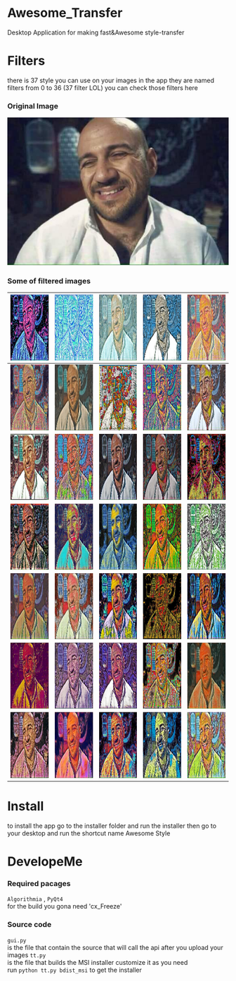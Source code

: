 # Awesome_Transfer
Desktop Application for making fast&Awesome style-transfer

# Filters
there is 37 style you can use on your images in the app they are named filters from 0 to 36 (37 filter LOL)
you can check those filters here<br>
### Original Image 
![alt text](https://github.com/aa-ahmed-aa/Awesome_Transfer/blob/master/images/original.jpg "Filter 0")
<br>
### Some of filtered images
<img src="https://github.com/aa-ahmed-aa/Awesome_Transfer/blob/master/images/0.jpg" width="150" height="150">  | <img src="https://github.com/aa-ahmed-aa/Awesome_Transfer/blob/master/images/1.jpg" width="150" height="150">  | <img src="https://github.com/aa-ahmed-aa/Awesome_Transfer/blob/master/images/2.jpg" width="150" height="150"> | <img src="https://github.com/aa-ahmed-aa/Awesome_Transfer/blob/master/images/3.jpg" width="150" height="150"> | <img src="https://github.com/aa-ahmed-aa/Awesome_Transfer/blob/master/images/4.jpg" width="150" height="150"> 
--- | --- | --- | --- | ---
<img src="https://github.com/aa-ahmed-aa/Awesome_Transfer/blob/master/images/5.jpg" width="150" height="150">  | <img src="https://github.com/aa-ahmed-aa/Awesome_Transfer/blob/master/images/6.jpg" width="150" height="150">  | <img src="https://github.com/aa-ahmed-aa/Awesome_Transfer/blob/master/images/7.jpg" width="150" height="150"> | <img src="https://github.com/aa-ahmed-aa/Awesome_Transfer/blob/master/images/8.jpg" width="150" height="150"> | <img src="https://github.com/aa-ahmed-aa/Awesome_Transfer/blob/master/images/9.jpg" width="150" height="150"> 
<img src="https://github.com/aa-ahmed-aa/Awesome_Transfer/blob/master/images/10.jpg" width="150" height="150">  | <img src="https://github.com/aa-ahmed-aa/Awesome_Transfer/blob/master/images/11.jpg" width="150" height="150">  | <img src="https://github.com/aa-ahmed-aa/Awesome_Transfer/blob/master/images/12.jpg" width="150" height="150"> | <img src="https://github.com/aa-ahmed-aa/Awesome_Transfer/blob/master/images/13.jpg" width="150" height="150"> | <img src="https://github.com/aa-ahmed-aa/Awesome_Transfer/blob/master/images/14.jpg" width="150" height="150">
<img src="https://github.com/aa-ahmed-aa/Awesome_Transfer/blob/master/images/15.jpg" width="150" height="150"> |  <img src="https://github.com/aa-ahmed-aa/Awesome_Transfer/blob/master/images/16.jpg" width="150" height="150"> | <img src="https://github.com/aa-ahmed-aa/Awesome_Transfer/blob/master/images/17.jpg" width="150" height="150">  | <img src="https://github.com/aa-ahmed-aa/Awesome_Transfer/blob/master/images/18.jpg" width="150" height="150"> | <img src="https://github.com/aa-ahmed-aa/Awesome_Transfer/blob/master/images/19.jpg" width="150" height="150">
<img src="https://github.com/aa-ahmed-aa/Awesome_Transfer/blob/master/images/20.jpg" width="150" height="150"> | <img src="https://github.com/aa-ahmed-aa/Awesome_Transfer/blob/master/images/21.jpg" width="150" height="150"> | <img src="https://github.com/aa-ahmed-aa/Awesome_Transfer/blob/master/images/22.jpg" width="150" height="150"> | <img src="https://github.com/aa-ahmed-aa/Awesome_Transfer/blob/master/images/23.jpg" width="150" height="150"> | <img src="https://github.com/aa-ahmed-aa/Awesome_Transfer/blob/master/images/24.jpg" width="150" height="150">
<img src="https://github.com/aa-ahmed-aa/Awesome_Transfer/blob/master/images/25.jpg" width="150" height="150"> | <img src="https://github.com/aa-ahmed-aa/Awesome_Transfer/blob/master/images/26.jpg" width="150" height="150"> | <img src="https://github.com/aa-ahmed-aa/Awesome_Transfer/blob/master/images/27.jpg" width="150" height="150"> | <img src="https://github.com/aa-ahmed-aa/Awesome_Transfer/blob/master/images/28.jpg" width="150" height="150"> |  <img src="https://github.com/aa-ahmed-aa/Awesome_Transfer/blob/master/images/29.jpg" width="150" height="150">
<img src="https://github.com/aa-ahmed-aa/Awesome_Transfer/blob/master/images/30.jpg" width="150" height="150"> | <img src="https://github.com/aa-ahmed-aa/Awesome_Transfer/blob/master/images/31.jpg" width="150" height="150"> | <img src="https://github.com/aa-ahmed-aa/Awesome_Transfer/blob/master/images/32.jpg" width="150" height="150"> | <img src="https://github.com/aa-ahmed-aa/Awesome_Transfer/blob/master/images/33.jpg" width="150" height="150"> | <img src="https://github.com/aa-ahmed-aa/Awesome_Transfer/blob/master/images/34.jpg" width="150" height="150">



# Install
to install the app go to the installer folder and run the installer then go to your desktop and run the shortcut name Awesome Style

# DevelopeMe
### Required pacages
`Algorithmia` , `PyQt4` <br>
for the build you gona need 'cx_Freeze' 
### Source code
`gui.py` <br>
is the file that contain the source that will call the api after you upload your images
`tt.py` <br>
is the file that builds the MSI installer customize it as you need <br>
run `python tt.py bdist_msi` to get the installer